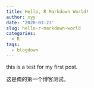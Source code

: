```yaml
---
title: Hello, R Markdown World!
author: xyy
date: '2020-03-23'
slug: hello-r-markdown-world
categories:
  - R
tags:
  - blogdown
---
```




this is a test for my first post.

这是俺的第一个博客测试。
